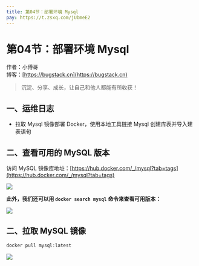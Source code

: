 ```yaml
---
title: 第04节：部署环境 Mysql
pay: https://t.zsxq.com/jUbmeE2
---
```


# 第04节：部署环境 Mysql

作者：小傅哥
<br/>博客：[https://bugstack.cn](https://bugstack.cn)

>沉淀、分享、成长，让自己和他人都能有所收获！

## 一、运维日志

- 拉取 Mysql 镜像部署 Docker，使用本地工具链接 Mysql 创建库表并导入建表语句

## 二、查看可用的 MySQL 版本

访问 MySQL 镜像库地址：[https://hub.docker.com/_/mysql?tab=tags](https://hub.docker.com/_/mysql?tab=tags)

![](/images/article/project/lottery/Part-5/4-01.png)

**此外，我们还可以用 `docker search mysql` 命令来查看可用版本：**

![](/images/article/project/lottery/Part-5/4-02.png)

## 二、拉取 MySQL 镜像

```java
docker pull mysql:latest
```

![](/images/article/project/lottery/Part-5/4-03.png)